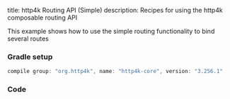 title: http4k Routing API (Simple)
description: Recipes for using the http4k composable routing API

This example shows how to use the simple routing functionality to bind several routes

### Gradle setup

```groovy
compile group: "org.http4k", name: "http4k-core", version: "3.256.1"
```

### Code [<img class="octocat"/>](https://github.com/http4k/http4k/blob/master/src/docs/cookbook/simple_routing/example.kt)

<script src="https://gist-it.appspot.com/https://github.com/http4k/http4k/blob/master/src/docs/cookbook/simple_routing/example.kt"></script>

